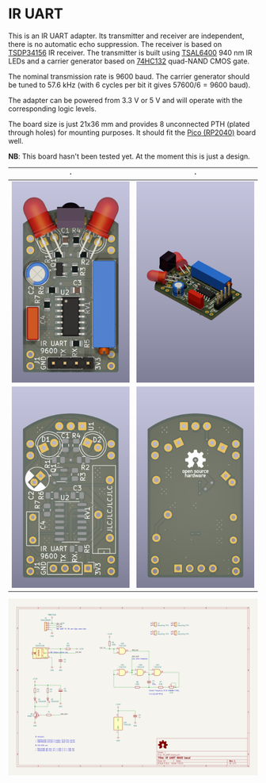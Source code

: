 # IR UART

This is an IR UART adapter. Its transmitter and receiver are independent, there is no automatic echo suppression. The receiver is based on [TSDP34156](http://www.vishay.com/docs/82667/tsdp341.pdf) IR receiver. The transmitter is built using [TSAL6400](https://www.vishay.com/docs/81011/tsal6400.pdf) 940 nm IR LEDs and a carrier generator based on [74HC132](https://assets.nexperia.com/documents/data-sheet/74HC_HCT132.pdf) quad-NAND CMOS gate.

The nominal transmission rate is 9600 baud. The carrier generator should be tuned to 57.6 kHz (with 6 cycles per bit it gives $57600 / 6 = 9600$ baud).

The adapter can be powered from 3.3 V or 5 V and will operate with the corresponding logic levels.

The board size is just 21x36 mm and provides 8 unconnected PTH (plated through holes) for mounting purposes. It should fit the [Pico (RP2040)](https://datasheets.raspberrypi.com/pico/pico-datasheet.pdf) board well.

**NB**: This board hasn't been tested yet. At the moment this is just a design.

| · | · |
| - | - |
| ![Assembly top view](images/assembly-top.png) | ![Assembly overview](images/assembly-overview.png) |
| ![PCB top view](images/pcb-top.png) | ![PCB bottom view](images/pcb-bottom.png) |

![Schematic](images/schematic.svg)
